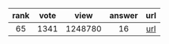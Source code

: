 
| rank | vote | view | answer | url |
|:-:|:-:|:-:|:-:|:-:|
|65|1341|1248780|16| [url](http://stackoverflow.com/questions/606191/convert-bytes-to-a-string) |
